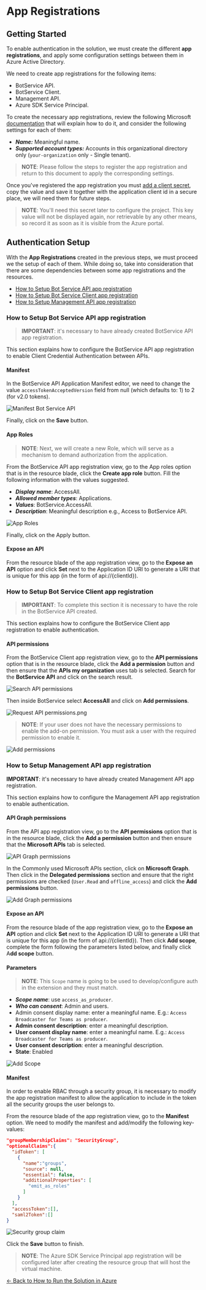 # App Registrations

## Getting Started

To enable authentication in the solution, we must create the different **app registrations**, and apply some configuration settings between them in Azure Active Directory.

We need to create app registrations for the following items:
- BotService API.
- BotService Client.
- Management API.
- Azure SDK Service Principal.

To create the necessary app registrations, review the following Microsoft [documentation](https://docs.microsoft.com/en-us/azure/active-directory/develop/quickstart-register-app#register-an-application) that will explain how to do it, and consider the following settings for each of them:

- ***Name:*** Meaningful name.
- ***Supported account types:*** Accounts in this organizational directory only (`your-organization` only - Single tenant).

> **NOTE**: Please follow the steps to register the app registration and return to this document to apply the corresponding settings. 

Once you've registered the app registration you must [add a client secret](https://docs.microsoft.com/en-us/azure/active-directory/develop/quickstart-register-app#add-a-client-secret), copy the value and save it together with the application client id in a secure place, we will need them for future steps.

> **NOTE**: You'll need this secret later to configure the project. This key value will not be displayed again, nor retrievable by any other means, so record it as soon as it is visible from the Azure portal.

## Authentication Setup

With the **App Registrations** created in the previous steps, we must proceed we the setup of each of them. While doing so, take into consideration that there are some dependencies between some app registrations and the resources.

- [How to Setup Bot Service API app registration](#how-to-setup-bot-service-api-application-registration)
- [How to Setup Bot Service Client app registration](#how-to-setup-bot-service-client-application-registration)
- [How to Setup Management API app registration](#how-to-setup-management-api-application-registration)

### How to Setup Bot Service API app registration

> **IMPORTANT**: it's necessary to have already created BotService API app registration.

This section explains how to configure the BotService API app registration to enable Client Credential Authentication between APIs.

#### Manifest

In the BotService API Application Manifest editor, we need to change the value `accessTokenAcceptedVersion` field from null (which defaults to: 1) to 2 (for v2.0 tokens).

![Manifest Bot Service API](./images/manifest_botservice_api.png)

Finally, click on the **Save** button.

#### App Roles

> **NOTE**: Next, we will create a new Role, which will serve as a mechanism to demand authorization from the application.

From the BotService API app registration view, go to the App roles option that is in the resource blade, click the **Create app role** button. Fill the following information with the values suggested.

- ***Display name***: AccessAll.
- ***Allowed member types***: Applications.
- ***Values***: BotService.AccessAll.
- ***Description***: Meaningful description e.g., Access to BotService API.

![App Roles](./images/create_role_bot_service_api.png)

Finally, click on the Apply button.

#### Expose an API

From the resource blade of the app registration view, go to the **Expose an API** option and click **Set** next to the Application ID URI to generate a URI that is unique for this app (in the form of api://{clientId}).

### How to Setup Bot Service Client app registration

> **IMPORTANT**: To complete this section it is necessary to have the role in the BotService API created.

This section explains how to configure the BotService Client app registration to enable authentication.

#### API permissions

From the BotService Client app registration view, go to the **API permissions** option that is in the resource blade, click the **Add a permission** button and then ensure that the **APIs my organization** uses tab is selected. Search for the **BotService API** and click on the search result.

![Search API permissions](./images/search_api_permissions.png)

Then inside BotService select **AccessAll** and click on **Add permissions**.

![Request API permissions.png](./images/request_api_permissions.png)

> **NOTE**: If your user does not have the necessary permissions to enable the add-on permission. You must ask a user with the required permission to enable it.

![Add permissions](./images/bot_service_client_enabled_permissions.png)

### How to Setup Management API app registration

**IMPORTANT**: it's necessary to have already created Management API app registration.

This section explains how to configure the Management API app registration to enable authentication.

#### API Graph permissions

From the API app registration view, go to the **API permissions** option that is in the resource blade, click the **Add a permission** button and then ensure that the **Microsoft APIs** tab is selected.

![API Graph permissions](./images/appi_graph_permissions.png)

In the Commonly used Microsoft APIs section, click on **Microsoft Graph**. Then click in the **Delegated permissions** section and ensure that the right permissions are checked (`User.Read` and `offline_access`) and click the **Add permissions** button.

![Add Graph permissions](./images/add_graph_permissions.png)

#### Expose an API

From the resource blade of the app registration view, go to the **Expose an API** option and click **Set** next to the Application ID URI to generate a URI that is unique for this app (in the form of api://{clientId}). Then click **Add scope**, complete the form following the parameters listed below, and finally click A**dd scope** button.

#### Parameters

> **NOTE**: This `Scope` name is going to be used to develop/configure auth in the extension and they must match.

- ***Scope name***: use `access_as_producer`.
- ***Who can consent***: Admin and users.
- Admin consent display name: enter a meaningful name. E.g.: `Access Broadcaster for Teams as producer`.
- **Admin consent description**: enter a meaningful description.
- **User consent display name**: enter a meaningful name. E.g.: `Access Broadcaster for Teams as producer`.
- **User consent description**: enter a meaningful description.
- **State**: Enabled

![Add Scope](./images/management_api_add_scope.png)

#### Manifest

In order to enable RBAC through a security group, it is necessary to modify the app registration manifest to allow the application to include in the token all the security groups the user belongs to.

From the resource blade of the app registration view, go to the **Manifest** option. We need to modify the manifest and add/modify the following key-values:

```json
"groupMembershipClaims": "SecurityGroup",
"optionalClaims":{
  "idToken": [
    {
      "name":"groups",
      "source": null,
      "essential": false,
      "additionalProperties": [
        "emit_as_roles"
      ]
    }
  ],
  "accessToken":[],
  "saml2Token":[]
}
```
![Security group claim](./images/management_api_optional_claims_of_manifest.png)

Click the **Save** button to finish.

> **NOTE**: The Azure SDK Service Principal app registration will be configured later after creating the resource group that will host the virtual machine.

[← Back to How to Run the Solution in Azure](README.md#how-to-run-the-solution-in-azure)
